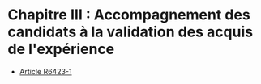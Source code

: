 # Chapitre III : Accompagnement des candidats à la validation des acquis de l'expérience &#13;
&#13;


* [Article R6423-1](./LEGIARTI000029755994.md)
